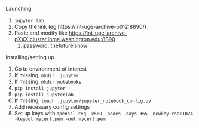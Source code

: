 Launching
1. `jupyter lab`
2. Copy the link (eg https://int-uge-archive-p012:8890/)
3. Paste and modify like https://int-uge-archive-pXXX.cluster.ihme.washington.edu:8890
    1. password: thefutureisnow

Installing/setting up
1. Go to environment of interest
2. If missing, `mkdir .jupyter`
3. If missing, `mkdir notebooks`
4. `pip install jupyter`
5. `pip install jupyterlab`
6. If missing, `touch .jupyter/jupyter_notebook_config.py`
7. Add necessary config settings
8. Set up keys with `openssl req -x509 -nodes -days 365 -newkey rsa:1024 -keyout mycert.pem -out mycert.pem`
